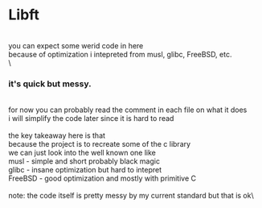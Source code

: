 # Libft
\
you can expect some werid code in here\
because of optimization i intepreted from musl, glibc, FreeBSD, etc.\
\
### it's quick but messy.
\
for now you can probably read the comment in each file on what it does\
i will simplify the code later since it is hard to read\
\
the key takeaway here is that\
because the project is to recreate some of the c library\
we can just look into the well known one like\
musl - simple and short probably black magic\
glibc - insane optimization but hard to intepret\
FreeBSD - good optimization and mostly with primitive C\
\
note: the code itself is pretty messy by my current standard but that is ok\
